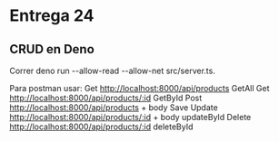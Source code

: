# Entrega 24

## CRUD en Deno

Correr deno run --allow-read --allow-net src/server.ts.

Para postman usar:
Get <http://localhost:8000/api/products> GetAll
Get <http://localhost:8000/api/products/:id> GetById
Post <http://localhost:8000/api/products> + body Save
Update <http://localhost:8000/api/products/:id> + body updateById
Delete <http://localhost:8000/api/products/:id> deleteById
